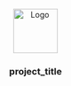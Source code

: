 <!-- PROJECT LOGO -->
<br />
<div align="center">
  <a href="https://dojiw2m9tvv09.cloudfront.net/28380/1/article/4/slide19779.jpg">
    <img src="images/logo.png" alt="Logo" width="80" height="80">
  </a>

<h3 align="center">project_title</h3>
